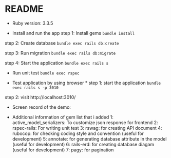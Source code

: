 # README

* Ruby version: 3.3.5

* Install and run the app
step 1: Install gems
```bundle install```

step 2: Create database
```bundle exec rails db:create```

step 3: Run migration
```bundle exec rails db:migrate```

step 4: Start the application
```bundle exec rails s```

* Run unit test
```bundle exec rspec```


* Test application by using browser *
step 1: start the application
```bundle exec rails s -p 3010```

step 2: visit http://localhost:3010/

* Screen record of the demo:

* Additional information of gem list that i added
1: active_model_serializers: To customize json response for frontend
2: rspec-rails: For writing unit test
3: rswag: for creating API document
4: rubocop: for checking coding style and convention (useful for development)
5: annotate: for generating database attribute in the model (useful for development)
6: rails-erd: for creating database diagam (useful for development)
7: pagy: for pagination